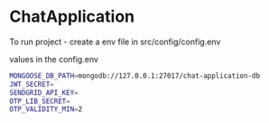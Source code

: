 # ChatApplication
To run project - create a env file in src/config/config.env

values in the config.env
```sh
MONGOOSE_DB_PATH=mongodb://127.0.0.1:27017/chat-application-db
JWT_SECRET=
SENDGRID_API_KEY=
OTP_LIB_SECRET=
OTP_VALIDITY_MIN=2
```
